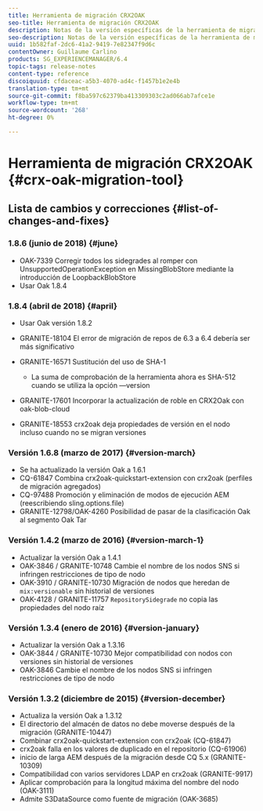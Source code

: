 ```yaml
---
title: Herramienta de migración CRX2OAK
seo-title: Herramienta de migración CRX2OAK
description: Notas de la versión específicas de la herramienta de migración de Adobe Experience Manager 6.4 CRX2OAK.
seo-description: Notas de la versión específicas de la herramienta de migración de Adobe Experience Manager 6.4 CRX2OAK.
uuid: 1b582faf-2dc6-41a2-9419-7e82347f9d6c
contentOwner: Guillaume Carlino
products: SG_EXPERIENCEMANAGER/6.4
topic-tags: release-notes
content-type: reference
discoiquuid: cfdaceac-a5b3-4070-ad4c-f1457b1e2e4b
translation-type: tm+mt
source-git-commit: f8ba597c62379ba413309303c2ad066ab7afce1e
workflow-type: tm+mt
source-wordcount: '268'
ht-degree: 0%

---
```



# Herramienta de migración CRX2OAK {#crx-oak-migration-tool}

## Lista de cambios y correcciones {#list-of-changes-and-fixes}

### 1.8.6 (junio de 2018) {#june}

* OAK-7339 Corregir todos los sidegrades al romper con UnsupportedOperationException en MissingBlobStore mediante la introducción de LoopbackBlobStore
* Usar Oak 1.8.4

### 1.8.4 (abril de 2018) {#april}

* Usar Oak versión 1.8.2
* GRANITE-18104 El error de migración de repos de 6.3 a 6.4 debería ser más significativo
* GRANITE-16571 Sustitución del uso de SHA-1

   * La suma de comprobación de la herramienta ahora es SHA-512 cuando se utiliza la opción —version

* GRANITE-17601 Incorporar la actualización de roble en CRX2Oak con oak-blob-cloud
* GRANITE-18553 crx2oak deja propiedades de versión en el nodo incluso cuando no se migran versiones

### Versión 1.6.8 (marzo de 2017) {#version-march}

* Se ha actualizado la versión Oak a 1.6.1
* CQ-61847 Combina crx2oak-quickstart-extension con crx2oak (perfiles de migración agregados)
* CQ-97488 Promoción y eliminación de modos de ejecución AEM (reescribiendo sling.options.file)
* GRANITE-12798/OAK-4260 Posibilidad de pasar de la clasificación Oak al segmento Oak Tar

### Versión 1.4.2 (marzo de 2016) {#version-march-1}

* Actualizar la versión Oak a 1.4.1
* OAK-3846 / GRANITE-10748 Cambie el nombre de los nodos SNS si infringen restricciones de tipo de nodo
* OAK-3910 / GRANITE-10730 Migración de nodos que heredan de `mix:versionable` sin historial de versiones
* OAK-4128 / GRANITE-11757 `RepositorySidegrade` no copia las propiedades del nodo raíz

### Versión 1.3.4 (enero de 2016) {#version-january}

* Actualizar la versión Oak a 1.3.16
* OAK-3844 / GRANITE-10730 Mejor compatibilidad con nodos con versiones sin historial de versiones
* OAK-3846 Cambie el nombre de los nodos SNS si infringen restricciones de tipo de nodo

### Versión 1.3.2 (diciembre de 2015) {#version-december}

* Actualiza la versión Oak a 1.3.12
* El directorio del almacén de datos no debe moverse después de la migración (GRANITE-10447)
* Combinar crx2oak-quickstart-extension con crx2oak (CQ-61847)
* crx2oak falla en los valores de duplicado en el repositorio (CQ-61906)
* inicio de larga AEM después de la migración desde CQ 5.x (GRANITE-10309)
* Compatibilidad con varios servidores LDAP en crx2oak (GRANITE-9917)
* Aplicar comprobación para la longitud máxima del nombre del nodo (OAK-3111)
* Admite S3DataSource como fuente de migración (OAK-3685)
